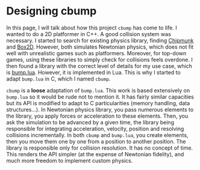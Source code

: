 # Designing cbump

In this page, I will talk about how this project `cbump` has come to life.
I wanted to do a 2D platformer in C++. A good collision system was necessary.
I started to search for existing physics library, finding [Chipmunk](https://chipmunk-physics.net/) and [Box2D](https://box2d.org/).
However, both simulates Newtonian physics, which does not fit well with unrealistic games such as platformers.
Moreover, for top-down games, using these libraries to simply check for collisions feels overdone.
I then found a library with the correct level of details for my use case, which is [bump.lua](https://github.com/kikito/bump.lua).
However, it is implemented in Lua. This is why I started to adapt `bump.lua` in C, which I named `cbump`.

`cbump` is a **loose** adaptation of `bump.lua`. This work is based extensively on `bump.lua` so it would be rude not to mention it.
It has fairly similar capacities but its API is modified to adapt to C particularities (memory handling, data structures...).
In Newtonian physics library, you pass numerous elements to the library, you apply forces or acceleration to these elements.
Then, you ask the simulation to be advanced by a given time, the library being responsible for integrating acceleration,
velocity, position and resolving collisions incrementally.
In both `cbump` and `bump.lua`, you create elements, then you move them one by one from a position to another position.
The library is responsible only for collision resolution. It has no concept of time.
This renders the API simpler (at the expense of Newtonian fidelity), and much more freedom to implement custom physics.


